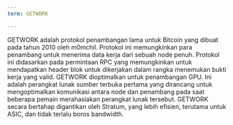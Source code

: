 ```yaml
---
term: GETWORK

---
```

GETWORK adalah protokol penambangan lama untuk Bitcoin yang dibuat pada tahun 2010 oleh m0mchil. Protokol ini memungkinkan para penambang untuk menerima data kerja dari sebuah node penuh. Protokol ini didasarkan pada permintaan RPC yang memungkinkan untuk mendapatkan header blok untuk dikerjakan dalam rangka menemukan bukti kerja yang valid. GETWORK dioptimalkan untuk penambangan GPU. Ini adalah perangkat lunak sumber terbuka pertama yang dirancang untuk mengoptimalkan komunikasi antara node dan penambang pada saat beberapa pemain merahasiakan perangkat lunak tersebut. GETWORK secara bertahap digantikan oleh Stratum, yang lebih efisien, terutama untuk ASIC, dan tidak terlalu boros bandwidth.